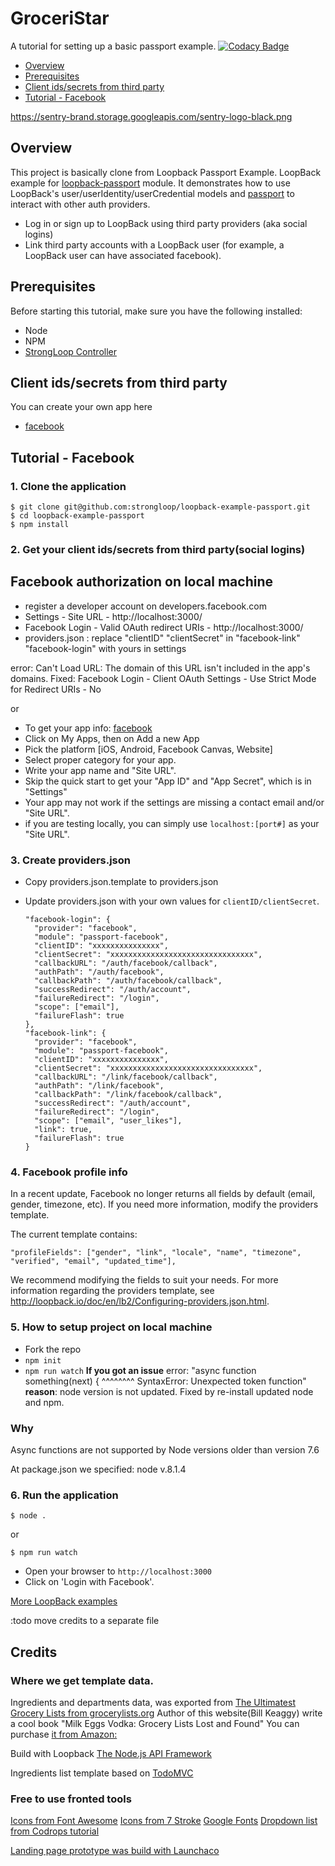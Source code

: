 # GroceriStar 

A tutorial for setting up a basic passport example.
[![Codacy Badge](https://api.codacy.com/project/badge/Grade/76fe5b42fcc04691a06381ed1d26171b)](https://www.codacy.com/app/atherdon/loopback-fb-login?utm_source=github.com&amp;utm_medium=referral&amp;utm_content=atherdon/loopback-fb-login&amp;utm_campaign=Badge_Grade)

- [Overview](#overview)
- [Prerequisites](#prerequisites)
- [Client ids/secrets from third party](#client-idssecrets-from-third-party)
- [Tutorial - Facebook](#tutorial---facebook)

https://sentry-brand.storage.googleapis.com/sentry-logo-black.png
## Overview
This project is basically clone from Loopback Passport Example.
LoopBack example for [loopback-passport](https://github.com/strongloop/loopback-passport) module. It demonstrates how to use
LoopBack's user/userIdentity/userCredential models and [passport](http://passportjs.org) to interact with other auth providers.

- Log in or sign up to LoopBack using third party providers (aka social logins)
- Link third party accounts with a LoopBack user (for example, a LoopBack user can have associated facebook).



## Prerequisites

Before starting this tutorial, make sure you have the following installed:

- Node
- NPM
- [StrongLoop Controller](https://github.com/strongloop/strongloop)

## Client ids/secrets from third party
You can create your own app here
- [facebook](https://developers.facebook.com/apps)



## Tutorial - Facebook

### 1. Clone the application

```
$ git clone git@github.com:strongloop/loopback-example-passport.git
$ cd loopback-example-passport
$ npm install
```

### 2. Get your client ids/secrets from third party(social logins)


## Facebook authorization on local machine
- register a developer account on developers.facebook.com
- Settings - Site URL - http://localhost:3000/
- Facebook Login - Valid OAuth redirect URIs - http://localhost:3000/
- providers.json : replace "clientID" "clientSecret" in "facebook-link" "facebook-login" with yours in settings

error: Can't Load URL: The domain of this URL isn't included in the app's domains.
Fixed: Facebook Login - Client OAuth Settings - Use Strict Mode for Redirect URIs - No

or 
- To get your app info: [facebook](https://developers.facebook.com/apps)
- Click on My Apps, then on Add a new App
- Pick the platform [iOS, Android, Facebook Canvas, Website]
- Select proper category for your app.
- Write your app name and "Site URL".
- Skip the quick start to get your "App ID" and "App Secret", which is in "Settings"
- Your app may not work if the settings are missing a contact email and/or "Site URL".
- if you are testing locally, you can simply use `localhost:[port#]` as your "Site URL".



### 3. Create providers.json

- Copy providers.json.template to providers.json
- Update providers.json with your own values for `clientID/clientSecret`.

  ```
  "facebook-login": {
    "provider": "facebook",
    "module": "passport-facebook",
    "clientID": "xxxxxxxxxxxxxxx",
    "clientSecret": "xxxxxxxxxxxxxxxxxxxxxxxxxxxxxxxx",
    "callbackURL": "/auth/facebook/callback",
    "authPath": "/auth/facebook",
    "callbackPath": "/auth/facebook/callback",
    "successRedirect": "/auth/account",
    "failureRedirect": "/login",
    "scope": ["email"],
    "failureFlash": true
  },
  "facebook-link": {
    "provider": "facebook",
    "module": "passport-facebook",
    "clientID": "xxxxxxxxxxxxxxx",
    "clientSecret": "xxxxxxxxxxxxxxxxxxxxxxxxxxxxxxxx",
    "callbackURL": "/link/facebook/callback",
    "authPath": "/link/facebook",
    "callbackPath": "/link/facebook/callback",
    "successRedirect": "/auth/account",
    "failureRedirect": "/login",
    "scope": ["email", "user_likes"],
    "link": true,
    "failureFlash": true
  }
  ```

### 4. Facebook profile info

In a recent update, Facebook no longer returns all fields by default (email, gender, timezone, etc).
If you need more information, modify the providers template.

The current template contains:
```
"profileFields": ["gender", "link", "locale", "name", "timezone", "verified", "email", "updated_time"],

```
We recommend modifying the fields to suit your needs. For more information regarding the providers template, see http://loopback.io/doc/en/lb2/Configuring-providers.json.html.


### 5. How to setup project on local machine
- Fork the repo
- `npm init` 
- `npm run watch` 
**If you got an issue**
error: "async function something(next) {
^^^^^^^^
SyntaxError: Unexpected token function"
**reason**: node version is not updated. Fixed by re-install updated node and npm.
### Why
Async functions are not supported by Node versions older than version 7.6

At package.json we specified:  node v.8.1.4



### 6. Run the application

```
$ node .
```

or 

```
$ npm run watch
```


- Open your browser to `http://localhost:3000`
- Click on 'Login with Facebook'.



[More LoopBack examples](https://loopback.io/doc/en/lb3/Tutorials-and-examples.html)

:todo move credits to a separate file

## Credits 

### Where we get template data.
Ingredients and departments data, was exported from 
[The Ultimatest Grocery Lists from grocerylists.org](www.grocerylists.org/ultimatest/)
Author of this website(Bill Keaggy) write a cool book "Milk Eggs Vodka: Grocery Lists Lost and Found"
You can purchase [it from Amazon: ](https://www.amazon.com/Milk-Eggs-Vodka-Grocery-Lists/dp/144031201X/)

Build with Loopback 
[The Node.js API Framework](https://loopback.io/)

Ingredients list template based on 
[TodoMVC](https://todomvc.com)


### Free to use fronted tools
[Icons from Font Awesome](http://fontawesome.io)
[Icons from 7 Stroke](http://themes-pixeden.com/font-demos/7-stroke/)
[Google Fonts](https://fonts.google.com/specimen/Roboto)
[Dropdown list from Codrops tutorial](https://tympanus.net/codrops/2014/07/10/inspiration-for-custom-select-elements/)



[Landing page prototype was build with Launchaco ](http://launchaco.com/build/)   
